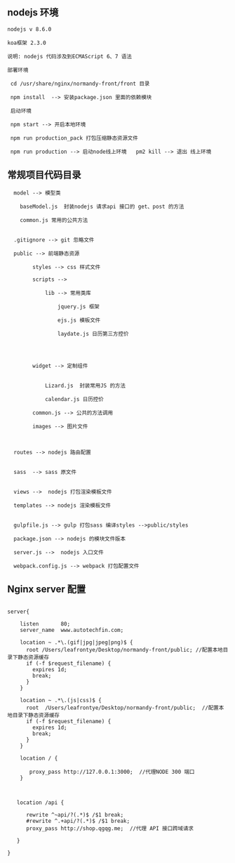 ##  nodejs 环境

    nodejs v 8.6.0

    koa框架 2.3.0

    说明: nodejs 代码涉及到ECMAScript 6、7 语法

    部署环境

     cd /usr/share/nginx/normandy-front/front 目录

     npm install  --> 安装package.json 里面的依赖模块

     启动环境

     npm start --> 开启本地环境

     npm run production_pack 打包压缩静态资源文件

     npm run production --> 启动node线上环境   pm2 kill --> 退出 线上环境


## 常规项目代码目录
```
  model --> 模型类

    baseModel.js  封装nodejs 请求api 接口的 get、post 的方法

    common.js 常用的公共方法


  .gitignore --> git 忽略文件

  public --> 前端静态资源

        styles --> css 样式文件

        scripts -->

            lib --> 常用类库

                jquery.js 框架

                ejs.js 模板文件

                laydate.js 日历第三方控价




        widget --> 定制组件


            Lizard.js  封装常用JS 的方法

            calendar.js 日历控价

        common.js --> 公共的方法调用

        images --> 图片文件



  routes --> nodejs 路由配置


  sass  --> sass 原文件


  views -->  nodejs 打包渲染模板文件

  templates --> nodejs 渲染模板文件


  gulpfile.js --> gulp 打包sass 编译styles -->public/styles

  package.json --> nodejs 的模块文件版本

  server.js -->  nodejs 入口文件

  webpack.config.js --> webpack 打包配置文件

```

## Nginx server 配置

```

server{

    listen       80;
    server_name  www.autotechfin.com;

    location ~ .*\.(gif|jpg|jpeg|png)$ {
      root /Users/leafrontye/Desktop/normandy-front/public; //配置本地目录下静态资源缓存
      if (-f $request_filename) {
        expires 1d;
        break;
      }
    }

    location ~ .*\.(js|css)$ {
      root  /Users/leafrontye/Desktop/normandy-front/public;  //配置本地目录下静态资源缓存
      if (-f $request_filename) {
        expires 1d;
        break;
      }
    }

    location / {

       proxy_pass http://127.0.0.1:3000;  //代理NODE 300 端口
    }



   location /api {

      rewrite ^~api/?(.*)$ /$1 break;
      #rewrite ^.+api/?(.*)$ /$1 break;
      proxy_pass http://shop.qgqg.me;  //代理 API 接口跨域请求

   }

}

```




